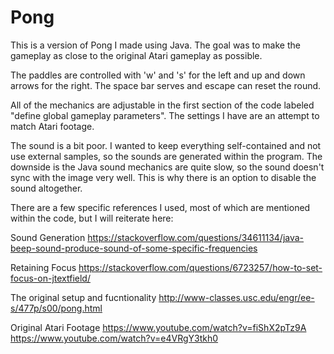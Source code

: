 # Pong

This is a version of Pong I made using Java.
The goal was to make the gameplay as close to the original Atari gameplay as possible.

The paddles are controlled with 'w' and 's' for the left and up and down arrows for the right.
The space bar serves and escape can reset the round.

All of the mechanics are adjustable in the first section of the code labeled "define global gameplay parameters".
The settings I have are an attempt to match Atari footage.

The sound is a bit poor.
I wanted to keep everything self-contained and not use external samples, so the sounds are generated within the program.
The downside is the Java sound mechanics are quite slow, so the sound doesn't sync with the image very well.
This is why there is an option to disable the sound altogether.

There are a few specific references I used, most of which are mentioned within the code, but I will reiterate here:

Sound Generation
https://stackoverflow.com/questions/34611134/java-beep-sound-produce-sound-of-some-specific-frequencies

Retaining Focus
https://stackoverflow.com/questions/6723257/how-to-set-focus-on-jtextfield/

The original setup and fucntionality
http://www-classes.usc.edu/engr/ee-s/477p/s00/pong.html

Original Atari Footage
https://www.youtube.com/watch?v=fiShX2pTz9A     
https://www.youtube.com/watch?v=e4VRgY3tkh0
